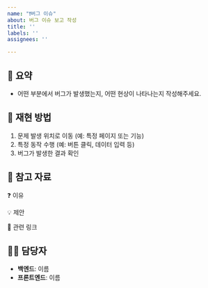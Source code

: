 ```yaml
---
name: "❗버그 이슈"
about: 버그 이슈 보고 작성
title: ''
labels: ''
assignees: ''

---
```


<!--📚 GitHub 이슈 작성 템플릿 -->
<!-- 예시 입니다.
		hotfix: 무슨 버그 수정 필요
		fit: 무슨 버그 수정 필요		
-->

🚨 요약
---
<!-- 버그에 대한 간단하고 명확한 설명 -->

- 어떤 부분에서 버그가 발생했는지, 어떤 현상이 나타나는지 작성해주세요.

🔄 재현 방법
---
<!-- 버그를 재현하는 단계에 대한 자세한 설명 -->

1. 문제 발생 위치로 이동 (예: 특정 페이지 또는 기능)
2. 특정 동작 수행 (예: 버튼 클릭, 데이터 입력 등)
3. 버그가 발생한 결과 확인

📸 참고 자료
---
<!-- 스크린샷(버그이미지, 코드이미지), 에러로그를 적어주세요. 없다면 적지 않아도 됩니다.-->

❓ 이유
<!-- 버그가 발생한 이유에 대해 예상이 간다면 적어주세요. 모른다면 적지 않아도 됩니다. -->

💡 제안
<!-- 버그를 해결하기 수정사항에 대해 설명해주세요. 모른다면 적지 않아도 됩니다. -->

🔗 관련 링크
<!-- 기능과 관련해 참고할 링크가 있다면 적어주세요. 없다면 적지 않아도 됩니다. -->


🙋‍♂️ 담당자
---
- **백엔드**: 이름
- **프론트엔드**: 이름
